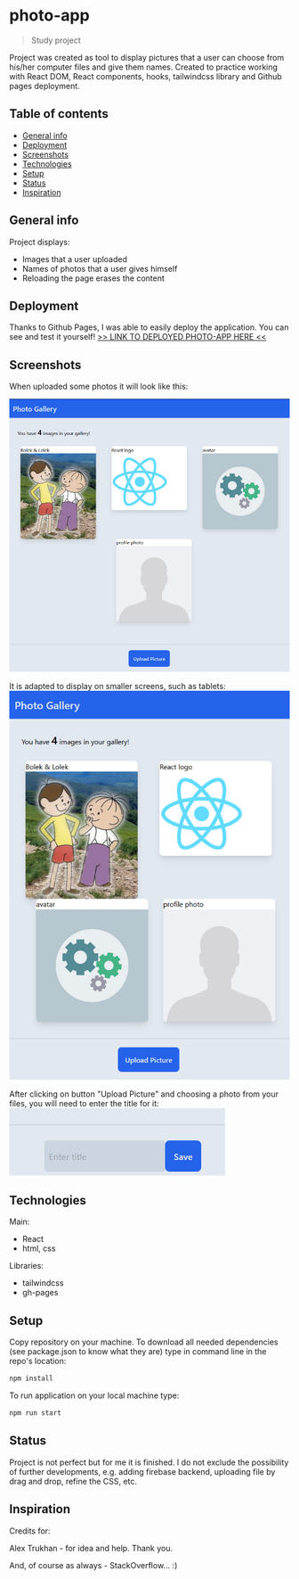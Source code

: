 # photo-app
> Study project

Project was created as tool to display pictures that a user can choose from his/her computer files and give them names.
Created to practice working with React DOM, React components, hooks, tailwindcss library and Github pages deployment.

## Table of contents
* [General info](#general-info)
* [Deployment](#deployment)
* [Screenshots](#screenshots)
* [Technologies](#technologies)
* [Setup](#setup)
* [Status](#status)
* [Inspiration](#inspiration)

## General info
Project displays:
* Images that a user uploaded
* Names of photos that a user gives himself
* Reloading the page erases the content

## Deployment
Thanks to Github Pages, I was able to easily deploy the application. You can see and test it yourself!
[>> LINK TO DEPLOYED PHOTO-APP HERE <<](https://muzabol2.github.io/photo-app/)

## Screenshots
When uploaded some photos it will look like this:

![App Screenshot](./Screenshot1.png)

It is adapted to display on smaller screens, such as tablets:
![App-resize Screenshot](./Screenshot2.png)

After clicking on button "Upload Picture" and choosing a photo from your files, you will need to enter the title for it:
![Title Screenshot](./Screenshot3.png)

## Technologies
Main:
* React
* html, css

Libraries:
* tailwindcss
* gh-pages

## Setup
Copy repository on your machine. To download all needed dependencies (see package.json to know what they are) type in command line in the repo's location:
```bash
npm install
```
To run application on your local machine type: 
```bash
npm run start
```

## Status
Project is not perfect but for me it is finished. I do not exclude the possibility of further developments, e.g. adding firebase backend, uploading file by drag and drop, refine the CSS, etc.

## Inspiration
Credits for:

Alex Trukhan - for idea and help. Thank you.

And, of course as always - StackOverflow... :)
